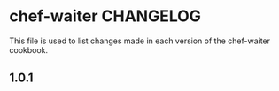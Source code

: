 chef-waiter CHANGELOG
=========================

This file is used to list changes made in each version of the chef-waiter cookbook.

1.0.1
-------
